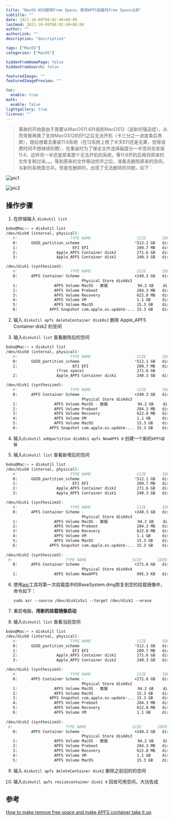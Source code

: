 ```yaml
---
title: "MacOS-如何删除Free Space，使得APFS容器将Free Space占用"
subtitle: ""
date: 2021-10-09T08:02:40+08:00
lastmod: 2021-10-09T08:02:40+08:00
author: ""
authorLink: ""
description: "description"

tags: ["MacOS"]
categories: ["MacOS"]

hiddenFromHomePage: false
hiddenFromSearch: false

featuredImage: ""
featuredImagePreview: ""

toc:
  enable: true
math:
  enable: false
lightgallery: true
license: ""
---
```

<!--more-->

> 事故的开始是由于我要从MacOS11.6升级到MacOS12（追新的强迫症），从而导致再换了支持MacOS12的EFI之后无法开机（卡三分之一进度条后黑屏），随后想着去重装11.6系统（在12系统上修了半天EFI还是无果，觉得浪费时间不想继续折腾），在重装时为了保全文件选择磁盘分一半空间去安装11.6，这样另一半还是原来那个无法开机的系统，等11.6开机后再将原来的文件复制过来。。。等到原来的文件移动完毕之后，准备去删除原来的空间，与新的系统盘合并。但是在删除时，出现了无法删除的问题，如下：

![](https://pic.yqqy.top/blog/202110081041194.jpg?imageMogr2/format/webp/interlace/1 "pic1")

![](https://pic.yqqy.top/blog/202110081041110.jpg?imageMogr2/format/webp/interlace/1 "pic2")

## 操作步骤

1. 在终端输入 `diskutil list`

```bash
bobo@Mac:~ » diskutil list
/dev/disk0 (internal, physical):
   #:                       TYPE NAME                    SIZE       IDENTIFIER
   0:      GUID_partition_scheme                        *512.1 GB   disk0
   1:                        EFI EFI                     209.7 MB   disk0s1
   2:                 Apple_APFS Container disk2         271.6 GB   disk0s2
   3:                 Apple_APFS Container disk1         240.3 GB   disk0s3

/dev/disk1 (synthesized):
   #:                       TYPE NAME                    SIZE       IDENTIFIER
   0:      APFS Container Scheme -                      +240.3 GB   disk1
                                 Physical Store disk0s3
   1:                APFS Volume MacOS - 数据             94.2 GB    disk1s1
   2:                APFS Volume Preboot                 284.3 MB   disk1s2
   3:                APFS Volume Recovery                622.8 MB   disk1s3
   4:                APFS Volume VM                      1.1 GB     disk1s4
   5:                APFS Volume MacOS                   15.3 GB    disk1s5
   6:              APFS Snapshot com.apple.os.update-... 15.3 GB    disk1s5s1
```

2. 输入 `diskutil apfs deleteContainer disk0s2` 删除 Apple_APFS Container disk2 的空间

3. 输入`diskutil list` 查看删除后的空间

```bash
bobo@Mac:~ » diskutil list
/dev/disk0 (internal, physical):
   #:                       TYPE NAME                    SIZE       IDENTIFIER
   0:      GUID_partition_scheme                        *512.1 GB   disk0
   1:                        EFI EFI                     209.7 MB   disk0s1
                      (free space)                       271.6 GB   -
   2:                 Apple_APFS Container disk1         240.3 GB   disk0s3

/dev/disk1 (synthesized):
   #:                       TYPE NAME                    SIZE       IDENTIFIER
   0:      APFS Container Scheme -                      +240.3 GB   disk1
                                 Physical Store disk0s3
   1:                APFS Volume MacOS - 数据             94.2 GB    disk1s1
   2:                APFS Volume Preboot                 284.3 MB   disk1s2
   3:                APFS Volume Recovery                622.8 MB   disk1s3
   4:                APFS Volume VM                      1.1 GB     disk1s4
   5:                APFS Volume MacOS                   15.3 GB    disk1s5
   6:              APFS Snapshot com.apple.os.update-... 15.3 GB    disk1s5s1
```

4. 输入`diskutil addpartition disk0s1 apfs NewAPFS 0` 创建一个新的`APFS容器`

5. 输入`diskutil list` 查看新增后的空间

```bash
bobo@Mac:~ » diskutil list
/dev/disk0 (internal, physical):
   #:                       TYPE NAME                    SIZE       IDENTIFIER
   0:      GUID_partition_scheme                        *512.1 GB   disk0
   1:                        EFI EFI                     209.7 MB   disk0s1
   2:                 Apple_APFS Container disk2         271.6 GB   disk0s4
   3:                 Apple_APFS Container disk1         240.3 GB   disk0s3

/dev/disk1 (synthesized):
   #:                       TYPE NAME                    SIZE       IDENTIFIER
   0:      APFS Container Scheme -                      +240.3 GB   disk1
                                 Physical Store disk0s3
   1:                APFS Volume MacOS - 数据             94.2 GB    disk1s1
   2:                APFS Volume Preboot                 284.3 MB   disk1s2
   3:                APFS Volume Recovery                622.8 MB   disk1s3
   4:                APFS Volume VM                      1.1 GB     disk1s4
   5:                APFS Volume MacOS                   15.3 GB    disk1s5
   6:              APFS Snapshot com.apple.os.update-... 15.3 GB    disk1s5s1
   
/dev/disk2 (synthesized):
 #:                       TYPE NAME                    SIZE       IDENTIFIER
   0:      APFS Container Scheme -                      +271.6 GB   disk2
                                 Physical Store disk0s4
   1:                APFS Volume NewAPFS                 995.3 KB   disk2s1                 
```

6. 使用[asr](https://en.wikipedia.org/wiki/Apple_Software_Restore)工具将第一次挂载盘中的BaseSystem.dmg恢复到空的挂载镜像中，命令如下：

   `sudo asr --source /dev/disk1s5s1 --target /dev/disk2 --erase`

7. 重启电脑，**用新的挂载镜像启动**

8. 输入`diskutil list` 查看当前空间

```bash
bobo@Mac:~ » diskutil list
/dev/disk0 (internal, physical):
   #:                       TYPE NAME                    SIZE       IDENTIFIER
   0:      GUID_partition_scheme                        *512.1 GB   disk0
   1:                        EFI EFI                     209.7 MB   disk0s1
   2:                 Apple_APFS Container disk1         271.6 GB   disk0s2
   3:                 Apple_APFS Container disk2         240.3 GB   disk0s3

/dev/disk1 (synthesized):
   #:                       TYPE NAME                    SIZE       IDENTIFIER
   0:      APFS Container Scheme -                      +271.6 GB   disk1
                                 Physical Store disk0s2
   1:                APFS Volume MacOS - 数据             94.2 GB    disk1s1
   2:                APFS Volume MacOS                   15.3 GB    disk1s2
   3:              APFS Snapshot com.apple.os.update-... 15.3 GB    disk1s2s1
   4:                APFS Volume Preboot                 284.3 MB   disk1s3
   5:                APFS Volume Recovery                622.8 MB   disk1s4
   6:                APFS Volume VM                      1.1 GB     disk1s5
   
/dev/disk2 (synthesized):
 #:                       TYPE NAME                    SIZE       IDENTIFIER
   0:      APFS Container Scheme -                      +240.3 GB   disk2
                                 Physical Store disk0s3   
   1:                APFS Volume MacOS - 数据             94.2 GB    disk2s1
   2:                APFS Volume Preboot                 284.3 MB   disk2s2
   3:                APFS Volume Recovery                622.8 MB   disk2s3
   4:                APFS Volume VM                      1.1 GB     disk2s4
   5:                APFS Volume MacOS                   15.3 GB    disk2s5
```

9. 输入 `diskutil apfs deleteContainer disk2` 删除之前旧的的空间

10. 输入`diskutil apfs resizecontainer disk1 0`  回收可用空间，大功告成

## 参考

[How to make remove free space and make APFS container take it up](https://apple.stackexchange.com/questions/406962/how-to-make-remove-free-space-and-make-apfs-container-take-it-up/407055#407055)
